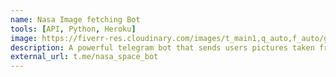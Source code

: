 ```yaml
---
name: Nasa Image fetching Bot
tools: [API, Python, Heroku]
image: https://fiverr-res.cloudinary.com/images/t_main1,q_auto,f_auto/gigs/104091794/original/bf7b9db97edc4280295f3286e31fadbb016f3466/write-telegram-bots-for-you.png
description: A powerful telegram bot that sends users pictures taken from api.nasa.gov.
external_url: t.me/nasa_space_bot
---
```

